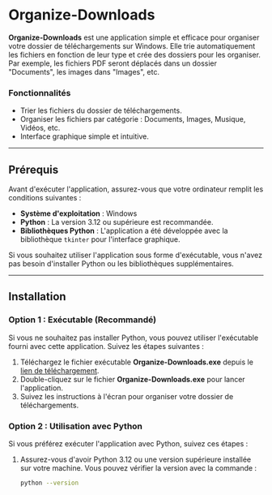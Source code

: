 # Organize-Downloads

**Organize-Downloads** est une application simple et efficace pour organiser votre dossier de téléchargements sur Windows. Elle trie automatiquement les fichiers en fonction de leur type et crée des dossiers pour les organiser. Par exemple, les fichiers PDF seront déplacés dans un dossier "Documents", les images dans "Images", etc.

### Fonctionnalités

- Trier les fichiers du dossier de téléchargements.
- Organiser les fichiers par catégorie : Documents, Images, Musique, Vidéos, etc.
- Interface graphique simple et intuitive.

---

## Prérequis

Avant d'exécuter l'application, assurez-vous que votre ordinateur remplit les conditions suivantes :

- **Système d'exploitation** : Windows
- **Python** : La version 3.12 ou supérieure est recommandée.
- **Bibliothèques Python** : L'application a été développée avec la bibliothèque `tkinter` pour l'interface graphique.

Si vous souhaitez utiliser l'application sous forme d'exécutable, vous n'avez pas besoin d'installer Python ou les bibliothèques supplémentaires.

---

## Installation

### Option 1 : Exécutable (Recommandé)

Si vous ne souhaitez pas installer Python, vous pouvez utiliser l'exécutable fourni avec cette application. Suivez les étapes suivantes :

1. Téléchargez le fichier exécutable **Organize-Downloads.exe** depuis le [lien de téléchargement](#).
2. Double-cliquez sur le fichier **Organize-Downloads.exe** pour lancer l'application.
3. Suivez les instructions à l'écran pour organiser votre dossier de téléchargements.

### Option 2 : Utilisation avec Python

Si vous préférez exécuter l'application avec Python, suivez ces étapes :

1. Assurez-vous d'avoir Python 3.12 ou une version supérieure installée sur votre machine. Vous pouvez vérifier la version avec la commande :
   ```bash
   python --version
   ```
